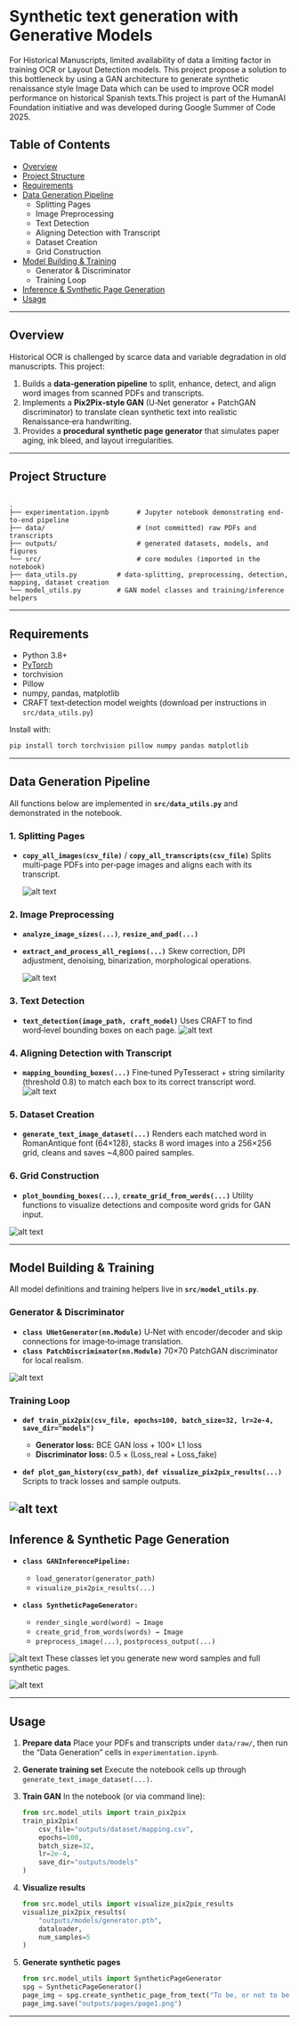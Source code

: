 # Synthetic text generation with Generative Models

For Historical Manuscripts, limited availability of data a limiting factor in training OCR or Layout Detection models. This project propose a solution to this bottleneck by using a GAN architecture to generate synthetic renaissance style Image Data which can be used to improve OCR model performance on historical Spanish texts.This project is part of the HumanAI Foundation initiative and was developed during Google Summer of Code 2025.

## Table of Contents

- [Overview](#overview)  
- [Project Structure](#project-structure)  
- [Requirements](#Requirements)  
- [Data Generation Pipeline](#data-generation-pipeline)  
  - Splitting Pages  
  - Image Preprocessing  
  - Text Detection  
  - Aligning Detection with Transcript  
  - Dataset Creation  
  - Grid Construction  
- [Model Building & Training](#model-building--training)  
  - Generator & Discriminator  
  - Training Loop  
- [Inference & Synthetic Page Generation](#inference--synthetic-page-generation)  
- [Usage](#usage)  

---

## Overview

Historical OCR is challenged by scarce data and variable degradation in old manuscripts. This project:

1. Builds a **data‑generation pipeline** to split, enhance, detect, and align word images from scanned PDFs and transcripts.
2. Implements a **Pix2Pix‑style GAN** (U‑Net generator + PatchGAN discriminator) to translate clean synthetic text into realistic Renaissance‑era handwriting.
3. Provides a **procedural synthetic page generator** that simulates paper aging, ink bleed, and layout irregularities.

---

## Project Structure

```

.
├── experimentation.ipynb       # Jupyter notebook demonstrating end-to-end pipeline
├── data/                       # (not committed) raw PDFs and transcripts
├── outputs/                    # generated datasets, models, and figures
└── src/                        # core modules (imported in the notebook)
├── data_utils.py          # data-splitting, preprocessing, detection, mapping, dataset creation
└── model_utils.py         # GAN model classes and training/inference helpers

````

---

## Requirements

- Python 3.8+  
- [PyTorch](https://pytorch.org/)  
- torchvision  
- Pillow  
- numpy, pandas, matplotlib  
- CRAFT text‑detection model weights (download per instructions in `src/data_utils.py`)  

Install with:

```bash
pip install torch torchvision pillow numpy pandas matplotlib
````

---

## Data Generation Pipeline

All functions below are implemented in **`src/data_utils.py`** and demonstrated in the notebook.

### 1. Splitting Pages

* **`copy_all_images(csv_file)`** / **`copy_all_transcripts(csv_file)`**
  Splits multi‑page PDFs into per‑page images and aligns each with its transcript.

  ![alt text](assets/image2.png)

### 2. Image Preprocessing

* **`analyze_image_sizes(...)`**, **`resize_and_pad(...)`**
* **`extract_and_process_all_regions(...)`**
  Skew correction, DPI adjustment, denoising, binarization, morphological operations.

  ![alt text](assets/preprocessing.png)

### 3. Text Detection

* **`text_detection(image_path, craft_model)`**
  Uses CRAFT to find word‑level bounding boxes on each page.
  ![alt text](assets/plots/plot7.png)
### 4. Aligning Detection with Transcript

* **`mapping_bounding_boxes(...)`**
  Fine‑tuned PyTesseract + string similarity (threshold 0.8) to match each box to its correct transcript word.
  ![alt text](assets/mapping.png)

### 5. Dataset Creation

* **`generate_text_image_dataset(...)`**
  Renders each matched word in RomanAntique font (64×128), stacks 8 word images into a 256×256 grid, cleans and saves \~4,800 paired samples.

### 6. Grid Construction

* **`plot_bounding_boxes(...)`**, **`create_grid_from_words(...)`**
  Utility functions to visualize detections and composite word grids for GAN input.

![alt text](assets/final_data.png)

---

## Model Building & Training

All model definitions and training helpers live in **`src/model_utils.py`**.

### Generator & Discriminator

* **`class UNetGenerator(nn.Module)`**
  U‑Net with encoder/decoder and skip connections for image‑to‑image translation.
* **`class PatchDiscriminator(nn.Module)`**
  70×70 PatchGAN discriminator for local realism.

 ![alt text](assets/model.png)
### Training Loop

* **`def train_pix2pix(csv_file, epochs=100, batch_size=32, lr=2e-4, save_dir="models")`**

  * **Generator loss:** BCE GAN loss + 100× L1 loss
  * **Discriminator loss:** 0.5 × (Loss\_real + Loss\_fake)
* **`def plot_gan_history(csv_path)`**, **`def visualize_pix2pix_results(...)`**
  Scripts to track losses and sample outputs.

![alt text](output/GAN_output/training_history_history.png)
---

## Inference & Synthetic Page Generation

* **`class GANInferencePipeline:`**

  * `load_generator(generator_path)`
  * `visualize_pix2pix_results(...)`
* **`class SyntheticPageGenerator:`**

  * `render_single_word(word) → Image`
  * `create_grid_from_words(words) → Image`
  * `preprocess_image(...)`, `postprocess_output(...)`

![alt text](output/GAN_output/test_samples.png)
These classes let you generate new word samples and full synthetic pages.

![alt text](assets/pages.png)

---

## Usage

1. **Prepare data**
   Place your PDFs and transcripts under `data/raw/`, then run the “Data Generation” cells in `experimentation.ipynb`.

2. **Generate training set**
   Execute the notebook cells up through `generate_text_image_dataset(...)`.

3. **Train GAN**
   In the notebook (or via command line):

   ```python
   from src.model_utils import train_pix2pix
   train_pix2pix(
       csv_file="outputs/dataset/mapping.csv",
       epochs=100,
       batch_size=32,
       lr=2e-4,
       save_dir="outputs/models"
   )
   ```

4. **Visualize results**

   ```python
   from src.model_utils import visualize_pix2pix_results
   visualize_pix2pix_results(
       "outputs/models/generator.pth",
       dataloader, 
       num_samples=5
   )
   ```

5. **Generate synthetic pages**

   ```python
   from src.model_utils import SyntheticPageGenerator
   spg = SyntheticPageGenerator()
   page_img = spg.create_synthetic_page_from_text("To be, or not to be…")
   page_img.save("outputs/pages/page1.png")
   ```

---

